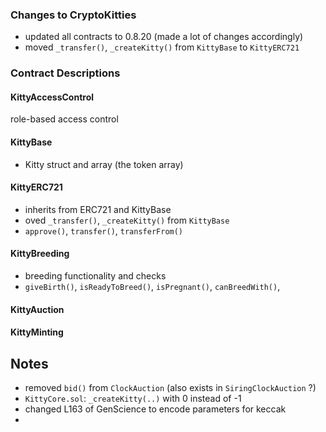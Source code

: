 

### Changes to CryptoKitties

- updated all contracts to 0.8.20 (made a lot of changes accordingly)
- moved `_transfer()`, `_createKitty()` from `KittyBase` to `KittyERC721`


### Contract Descriptions

#### KittyAccessControl

role-based access control

#### KittyBase

- Kitty struct and array (the token array)

#### KittyERC721

- inherits from ERC721 and KittyBase
- oved `_transfer()`, `_createKitty()` from `KittyBase`
- `approve()`, `transfer()`, `transferFrom()`

#### KittyBreeding

- breeding functionality and checks
- `giveBirth()`, `isReadyToBreed()`, `isPregnant()`, `canBreedWith()`, 


#### KittyAuction


#### KittyMinting


## Notes

- removed `bid()` from `ClockAuction` (also exists in `SiringClockAuction` ?)
- `KittyCore.sol`: `_createKitty(..)` with 0 instead of -1
- changed L163 of GenScience to encode parameters for keccak
- 